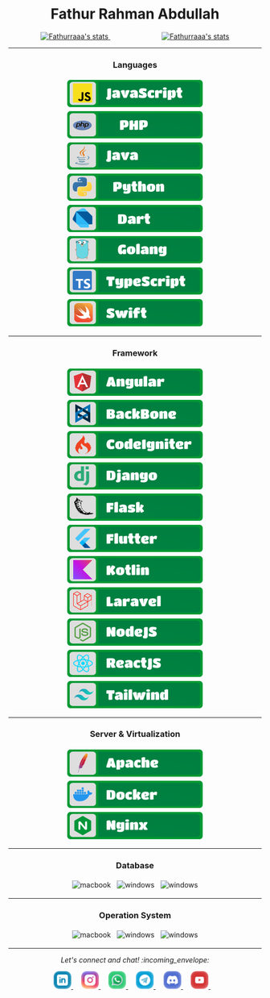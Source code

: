 <h1 align="center">Fathur Rahman Abdullah</h1>

<div align="center">
  <a href="https://github.com/Quadrified/Quadrified">
    <img width="360" src="https://github-readme-stats.anuraghazra1.vercel.app/api?username=fathurrahman0530&show_icons=true&include_all_commits=true&theme=tokyonight" alt="Fathurraaa's stats" /> 
  </a>
  &nbsp&nbsp&nbsp&nbsp&nbsp&nbsp&nbsp&nbsp&nbsp&nbsp&nbsp&nbsp&nbsp&nbsp&nbsp&nbsp&nbsp&nbsp&nbsp&nbsp&nbsp&nbsp&nbsp&nbsp&nbsp
  <a href="https://github.com/Quadrified/Quadrified">
    <img width="300" src="https://github-readme-stats.anuraghazra1.vercel.app/api/top-langs/?username=fathurrahman0530&layout=compact&theme=tokyonight" alt="Fathurraaa's stats" />
  </a>
 </div>

---

<h3 align="center">Languages</h3>

<p align="center">
  <img src="https://github.com/fathurrahman0530/fathurrahman0530/blob/main/github/language/javascript.svg" alt="js" style="vertical-align:top; margin:4px">
  <img src="https://github.com/fathurrahman0530/fathurrahman0530/blob/main/github/language/php.svg" alt="php" style="vertical-align:top; margin:4px">
  <img src="https://github.com/fathurrahman0530/fathurrahman0530/blob/main/github/language/java.svg" alt="java" style="vertical-align:top; margin:4px">
  <img src="https://github.com/fathurrahman0530/fathurrahman0530/blob/main/github/language/python.svg" alt="python" style="vertical-align:top; margin:4px">
  <img src="https://github.com/fathurrahman0530/fathurrahman0530/blob/main/github/language/dart.svg" alt="dart" style="vertical-align:top; margin:4px">
  <img src="https://github.com/fathurrahman0530/fathurrahman0530/blob/main/github/language/golang.svg" alt="dart" style="vertical-align:top; margin:4px">
  <img src="https://github.com/fathurrahman0530/fathurrahman0530/blob/main/github/language/typescript.svg" alt="dart" style="vertical-align:top; margin:4px">
  <img src="https://github.com/fathurrahman0530/fathurrahman0530/blob/main/github/language/swift.svg" alt="dart" style="vertical-align:top; margin:4px">
</p>

---

<h3 align="center">Framework</h3>

<p align="center">
  <img src="https://github.com/fathurrahman0530/fathurrahman0530/blob/main/github/framework/angular.svg" alt="js" style="vertical-align:top; margin:4px">
  <img src="https://github.com/fathurrahman0530/fathurrahman0530/blob/main/github/framework/backbone.svg" alt="php" style="vertical-align:top; margin:4px">
  <img src="https://github.com/fathurrahman0530/fathurrahman0530/blob/main/github/framework/codeigniter.svg" alt="java" style="vertical-align:top; margin:4px">
  <img src="https://github.com/fathurrahman0530/fathurrahman0530/blob/main/github/framework/django.svg" alt="python" style="vertical-align:top; margin:4px">
  <img src="https://github.com/fathurrahman0530/fathurrahman0530/blob/main/github/framework/flask.svg" alt="dart" style="vertical-align:top; margin:4px">
  <img src="https://github.com/fathurrahman0530/fathurrahman0530/blob/main/github/framework/flutter.svg" alt="dart" style="vertical-align:top; margin:4px">
  <img src="https://github.com/fathurrahman0530/fathurrahman0530/blob/main/github/framework/kotlin.svg" alt="dart" style="vertical-align:top; margin:4px">
  <img src="https://github.com/fathurrahman0530/fathurrahman0530/blob/main/github/framework/laravel.svg" alt="dart" style="vertical-align:top; margin:4px">
  <img src="https://github.com/fathurrahman0530/fathurrahman0530/blob/main/github/framework/nodeJS.svg" alt="dart" style="vertical-align:top; margin:4px">
  <img src="https://github.com/fathurrahman0530/fathurrahman0530/blob/main/github/framework/reactjs.svg" alt="dart" style="vertical-align:top; margin:4px">
  <img src="https://github.com/fathurrahman0530/fathurrahman0530/blob/main/github/framework/tailwind.svg" alt="dart" style="vertical-align:top; margin:4px">
</p>

---

<h3 align="center">Server & Virtualization</h3>

<p align="center">
  <img src="https://github.com/fathurrahman0530/fathurrahman0530/blob/main/github/server-virtualization/apache.svg" alt="android studio" style="vertical-align:top; margin:4px">
  <img src="https://github.com/fathurrahman0530/fathurrahman0530/blob/main/github/server-virtualization/docker.svg" alt="visual studio" style="vertical-align:top; margin:4px">
  <img src="https://github.com/fathurrahman0530/fathurrahman0530/blob/main/github/server-virtualization/nginx.svg" alt="vs code" style="vertical-align:top; margin:4px">
</p>

---

<h3 align="center">Database</h3>

<p align="center">
  <img src="https://github.com/fathurrahman0530/fathurrahman0530/blob/github/database/mongodb.svg" alt="macbook" style="vertical-align:top; margin:4px">
  <img src="https://github.com/fathurrahman0530/fathurrahman0530/blob/github/database/mysql.svg" alt="windows" style="vertical-align:top; margin:4px">
  <img src="https://github.com/fathurrahman0530/fathurrahman0530/blob/github/database/postgresql.svg" alt="windows" style="vertical-align:top; margin:4px">
</p>

---

<h3 align="center">Operation System</h3>

<p align="center">
  <img src="https://github.com/fathurrahman0530/fathurrahman0530/blob/github/device/linux.svg" alt="macbook" style="vertical-align:top; margin:4px">
  <img src="https://github.com/fathurrahman0530/fathurrahman0530/blob/github/device/macos.svg" alt="windows" style="vertical-align:top; margin:4px">
  <img src="https://github.com/fathurrahman0530/fathurrahman0530/blob/github/device/windows.svg" alt="windows" style="vertical-align:top; margin:4px">
</p>

---

<p align="center"> 
  <i> Let's connect and chat! :incoming_envelope: </i>
</p>

<p align="center">
  <a href="https://www.linkedin.com/in/fathur-rahman-6417471a0" target="_blank">
    <img src="https://github.com/fathurrahman0530/fathurrahman0530/blob/main/new-assets/social/linkedin.svg" width="35px" alt="LinkedIn">
  </a> &nbsp; &nbsp;
  <a href="https://instagram.com/fathurraaa" target="_blank">
    <img src="https://github.com/fathurrahman0530/fathurrahman0530/blob/main/new-assets/social/instagram.svg" width="35px" alt="Instagram">
  </a> &nbsp; &nbsp;
  <a href="https://api.whatsapp.com/send?phone=+6281946602851" target="_blank">
    <img src="https://github.com/fathurrahman0530/fathurrahman0530/blob/main/new-assets/social/whatsapp.svg" width="35px" alt="Whatsapp">
  </a> &nbsp; &nbsp;
  <a href="https://t.me/Anonym05" target="_blank">
    <img src="https://github.com/fathurrahman0530/fathurrahman0530/blob/main/new-assets/social/telegram.svg" width="35px" alt="Telegram">
  </a> &nbsp; &nbsp;
  <a href="https://discord.gg/HuFr6xvWqD" target="_blank">
    <img src="https://github.com/fathurrahman0530/fathurrahman0530/blob/main/new-assets/social/discord.svg" width="35px" alt="discord">
  </a> &nbsp; &nbsp;
  <a href="https://www.youtube.com/channel/UC3VHsXkScT1GAEwKLPcqm4A" target="_blank">
    <img src="https://github.com/fathurrahman0530/fathurrahman0530/blob/main/new-assets/social/youtube.svg" width="35px" alt="youtube">
  </a> &nbsp; &nbsp;
</p>
